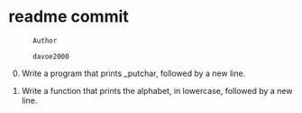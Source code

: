 #                 readme commit



		  Author

		  davoe2000

0.  Write a program that prints _putchar, followed by a new line.

1.  Write a function that prints the alphabet, in lowercase, followed by a new line.
